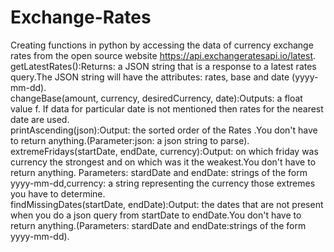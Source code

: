 # Exchange-Rates
Creating functions in python by accessing the data of currency exchange rates from the open source website ​https://api.exchangeratesapi.io/latest​.  
getLatestRates():Returns: a JSON string that is a response to a latest rates query.The JSON string will have the attributes: rates, base and date (yyyy-mm-dd).  
changeBase(amount, currency, desiredCurrency, date):Outputs: a float value f. If data for particular date is not mentioned then rates for the nearest date are used.<br />  printAscending(json):Output: the sorted order of the Rates .You don't have to return anything.(Parameter:json: a json string to parse).    
extremeFridays(startDate, endDate, currency):Output: on which friday was currency the strongest and on which was it the weakest.You don't have to return anything. Parameters: stardDate and endDate: strings of the form yyyy-mm-dd,currency: a string representing the currency those extremes you have to determine.<br />
findMissingDates(startDate, endDate):Output: the dates that are not present when you do a json query from startDate to endDate.You don't have to return anything.(Parameters: stardDate and endDate:strings of the form yyyy-mm-dd). <br />

  
   
 
